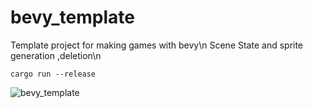 # bevy_template
Template project for making games with bevy\n
Scene State and sprite generation ,deletion\n
```
cargo run --release
```
![bevy_template](https://user-images.githubusercontent.com/19583059/115152757-6fc68680-a0ad-11eb-8b15-9509d719d3e7.gif)
